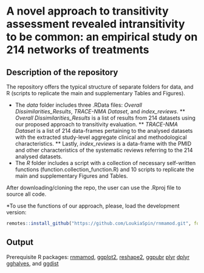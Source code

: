 # A novel approach to transitivity assessment revealed intransitivity to be common: an empirical study on 214 networks of treatments

## Description of the repository

The repository offers the typical structure of separate folders for data, and R (scripts to replicate the main and supplementary Tables and Figures).
* The _data_ folder includes three .RData files: _Overall Dissimilarities_Results_, _TRACE-NMA Dataset_, and _index_reviews_. 
** _Overall Dissimilarities_Results_ is a list of results from 214 datasets using our proposed approach to transitivity evaluation. 
** _TRACE-NMA Dataset_ is a list of 214 data-frames pertaining to the analysed datasets with the extracted study-level aggregate clinical and methodological characteristics. 
** Lastly, _index_reviews_ is a data-frame with the PMID and other characteristics of the systematic reviews referring to the 214 analysed datasets. 
* The _R_ folder includes a script with a collection of necessary self-written functions (function.collection_function.R) and 10 scripts to replicate the main and supplementary Figures and Tables. 

After downloading/cloning the repo, the user can use the .Rproj file to source all code.

*To use the functions of our approach, please, load the development version:
```r
remotes::install_github("https://github.com/LoukiaSpin/rnmamod.git", force = TRUE)
```

## Output 
Prerequisite R packages: [rnmamod](https://CRAN.R-project.org/package=rnmamod), 
[ggplot2]( https://CRAN.R-project.org/package=ggplot2),
[reshape2](https://CRAN.R-project.org/package=reshape2),
[ggpubr](https://cran.r-project.org/web/packages/ggpubr/) 
[plyr](https://CRAN.R-project.org/package=plyr) 
[dplyr](https://CRAN.R-project.org/package=dplyr) 
[gghalves](https://CRAN.R-project.org/package=gghalves), and
[ggdist](https://CRAN.R-project.org/package=ggdist) 
